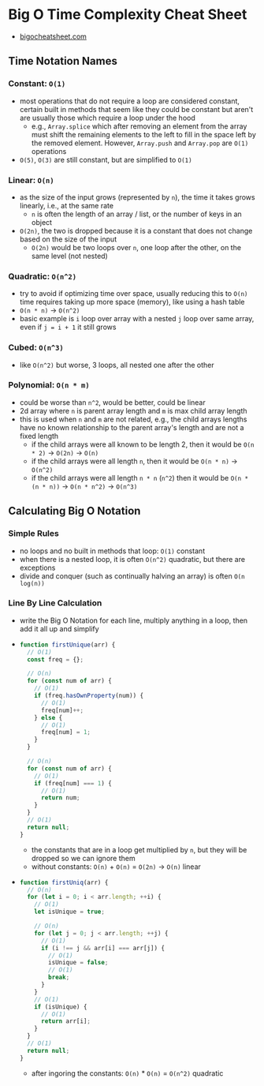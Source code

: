 # Big O Time Complexity Cheat Sheet

- [bigocheatsheet.com](https://www.bigocheatsheet.com/)

## Time Notation Names

### Constant: `O(1)`

- most operations that do not require a loop are considered constant, certain built in methods that seem like they could be constant but aren't are usually those which require a loop under the hood
  - e.g., `Array.splice` which after removing an element from the array must shift the remaining elements to the left to fill in the space left by the removed element. However, `Array.push` and `Array.pop` are `O(1)` operations
- `O(5)`, `O(3)` are still constant, but are simplified to `O(1)`

### Linear: `O(n)`

- as the size of the input grows (represented by `n`), the time it takes grows linearly, i.e., at the same rate
  - `n` is often the length of an array / list, or the number of keys in an object
- `O(2n)`, the two is dropped because it is a constant that does not change based on the size of the input
  - `O(2n)` would be two loops over `n`, one loop after the other, on the same level (not nested)

### Quadratic: `O(n^2)`

- try to avoid if optimizing time over space, usually reducing this to `O(n)` time requires taking up more space (memory), like using a hash table
- `O(n * n)` -> `O(n^2)`
- basic example is `i` loop over array with a nested `j` loop over same array, even if `j = i + 1` it still grows

### Cubed: `O(n^3)`

- like `O(n^2)` but worse, 3 loops, all nested one after the other

### Polynomial: `O(n * m)`

- could be worse than `n^2`, would be better, could be linear
- 2d array where `n` is parent array length and `m` is max child array length
- this is used when `n` and `m` are not related, e.g., the child arrays lengths have no known relationship to the parent array's length and are not a fixed length
  - if the child arrays were all known to be length 2, then it would be `O(n * 2)` -> `O(2n)` -> `O(n)`
  - if the child arrays were all length `n`, then it would be `O(n * n)` -> `O(n^2)`
  - if the child arrays were all length `n * n` (`n^2`) then it would be `O(n * (n * n))` -> `O(n * n^2)` -> `O(n^3)`

## Calculating Big O Notation

### Simple Rules

- no loops and no built in methods that loop: `O(1)` constant
- when there is a nested loop, it is often `O(n^2)` quadratic, but there are exceptions
- divide and conquer (such as continually halving an array) is often `O(n log(n))`

### Line By Line Calculation

- write the Big O Notation for each line, multiply anything in a loop, then add it all up and simplify

- ```js
  function firstUnique(arr) {
    // O(1)
    const freq = {};

    // O(n)
    for (const num of arr) {
      // O(1)
      if (freq.hasOwnProperty(num)) {
        // O(1)
        freq[num]++;
      } else {
        // O(1)
        freq[num] = 1;
      }
    }

    // O(n)
    for (const num of arr) {
      // O(1)
      if (freq[num] === 1) {
        // O(1)
        return num;
      }
    }
    // O(1)
    return null;
  }
  ```

  - the constants that are in a loop get multiplied by `n`, but they will be dropped so we can ignore them
  - without constants: `O(n)` + `O(n)` = `O(2n)` -> `O(n)` linear

- ```js
  function firstUniq(arr) {
    // O(n)
    for (let i = 0; i < arr.length; ++i) {
      // O(1)
      let isUnique = true;

      // O(n)
      for (let j = 0; j < arr.length; ++j) {
        // O(1)
        if (i !== j && arr[i] === arr[j]) {
          // O(1)
          isUnique = false;
          // O(1)
          break;
        }
      }
      // O(1)
      if (isUnique) {
        // O(1)
        return arr[i];
      }
    }
    // O(1)
    return null;
  }
  ```

  - after ingoring the constants: `O(n)` \* `O(n)` = `O(n^2)` quadratic
